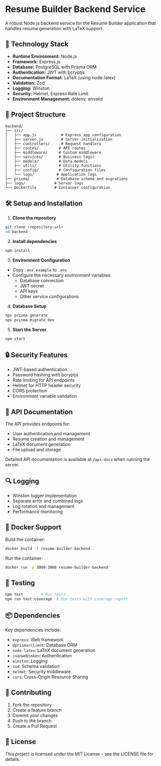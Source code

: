 # Resume Builder Backend Service

A robust Node.js backend service for the Resume Builder application that handles resume generation with LaTeX support.

## 🚀 Technology Stack

- **Runtime Environment:** Node.js
- **Framework:** Express.js
- **Database:** PostgreSQL with Prisma ORM
- **Authentication:** JWT with bcryptjs
- **Documentation Format:** LaTeX (using node-latex)
- **Validation:** Zod
- **Logging:** Winston
- **Security:** Helmet, Express Rate Limit
- **Environment Management:** dotenv, envalid

## 📁 Project Structure

```
backend/
├── src/
│   ├── app.js           # Express app configuration
│   ├── server.js        # Server initialization
│   ├── controllers/     # Request handlers
│   ├── routes/         # API routes
│   ├── middleware/     # Custom middleware
│   ├── services/       # Business logic
│   ├── models/         # Data models
│   ├── utils/          # Utility functions
│   ├── config/         # Configuration files
│   └── logs/          # Application logs
├── prisma/            # Database schema and migrations
├── logs/             # Server logs
└── Dockerfile        # Container configuration
```

## 🛠️ Setup and Installation

1. **Clone the repository**
```bash
git clone <repository-url>
cd backend
```

2. **Install dependencies**
```bash
npm install
```

3. **Environment Configuration**
- Copy `.env.example` to `.env`
- Configure the necessary environment variables:
  - Database connection
  - JWT secret
  - API keys
  - Other service configurations

4. **Database Setup**
```bash
npx prisma generate
npx prisma migrate dev
```

5. **Start the Server**
```bash
npm start
```

## 🔒 Security Features

- JWT-based authentication
- Password hashing with bcryptjs
- Rate limiting for API endpoints
- Helmet for HTTP header security
- CORS protection
- Environment variable validation

## 📝 API Documentation

The API provides endpoints for:
- User authentication and management
- Resume creation and management
- LaTeX document generation
- File upload and storage

Detailed API documentation is available at `/api-docs` when running the server.

## 🔍 Logging

- Winston logger implementation
- Separate error and combined logs
- Log rotation and management
- Performance monitoring

## 🐳 Docker Support

Build the container:
```bash
docker build -t resume-builder-backend .
```

Run the container:
```bash
docker run -p 3000:3000 resume-builder-backend
```

## 🧪 Testing

```bash
npm test        # Run tests
npm run test:coverage  # Run tests with coverage report
```

## 📦 Dependencies

Key dependencies include:
- `express`: Web framework
- `@prisma/client`: Database ORM
- `node-latex`: LaTeX document generation
- `jsonwebtoken`: Authentication
- `winston`: Logging
- `zod`: Schema validation
- `helmet`: Security middleware
- `cors`: Cross-Origin Resource Sharing

## 🤝 Contributing

1. Fork the repository
2. Create a feature branch
3. Commit your changes
4. Push to the branch
5. Create a Pull Request

## 📄 License

This project is licensed under the MIT License - see the LICENSE file for details.

